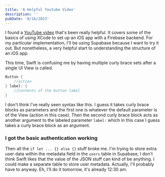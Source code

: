 ```yaml
---
title: 'A Helpful Youtube Video'
description: ''
pubDate: '8/16/2023'
---
```

I found a [YouTube video](https://youtu.be/QJHmhLGv-_0) that's been really helpful. It covers some of the basics of using XCode to set up an iOS app with a Firebase backend. For my particular implementation, I'll be using Supabase because I want to try it out. But nonetheless, a very helpful start to understanding the structure of an iOS app. 

This time, Swift is confusing me by having multiple curly brace sets after a single UI View is called. 

```Swift
Button {
	//action
} label: {
	//Contents of the button label
}
```

I don't think I've really seen syntax like this. I guess it takes curly brace blocks as parameters and the first one is whatever the default parameter is of the View (action in this case). Then the second curly brace block acts as another argument to the labeled parameter `label:` which in this case I guess takes a curly brace block as an argument.

### I got the basic authentication working

Then all the `if let ... {} else {}` stuff broke me. I'm trying to store extra user data within the metadata field in the `users` table in Supabase, I don't think Swift likes that the value of the JSON stuff can kind of be anything. I could make a separate table to store user metadata. Actually, I'll probably have to anyway. Eh, I'll do it tomorrow, it's already 12:30 am.